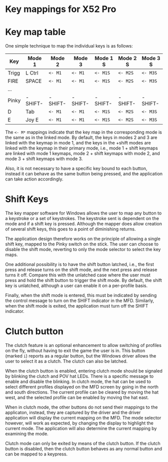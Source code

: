 Key mappings for X52 Pro
========================

# Key map table

One simple technique to map the individual keys is as follows:

| Key   | Mode 1   | Mode 2   | Mode 3   | Mode 1 S | Mode 2 S | Mode 3 S |
| ----- | -------- | -------- | -------- | -------- | -------- | -------- |
| Trigg | L Ctrl   | `<- M1`  | `<- M1`  | `<- M1S` | `<- M2S` | `<- M3S` |
| FIRE  | SPACE    | `<- M1`  | `<- M1`  | `<- M1S` | `<- M2S` | `<- M3S` |
| ...   |          |          |          |          |          |          |
| Pinky | -SHIFT-  | -SHIFT-  | -SHIFT-  | -SHIFT-  | -SHIFT-  | -SHIFT-  |
| D     | Tab      | `<- M1`  | `<- M1`  | `<- M1S` | `<- M2S` | `<- M3S` |
| E     | Joy E    | `<- M1`  | `<- M1`  | `<- M1S` | `<- M2S` | `<- M3S` |

The `<- M*` mappings indicate that the key map in the corresponding mode is the
same as in the linked mode. By default, the keys in modes 2 and 3 are linked
with the keymap in mode 1, and the keys in the +shift modes are linked with the
keymap in their primary mode, i.e., mode 1 + shift keymaps are linked with mode
1 keymaps, mode 2 + shift keymaps with mode 2, and mode 3 + shift keymaps with
mode 3.

Also, it is not necessary to have a specific key bound to each button, instead
it can behave as the same button being pressed, and the application can take
action accordingly.
 
# Shift Keys

The key mapper software for Windows allows the user to map any button to a
keystroke or a set of keystrokes. The keystroke sent is dependent on the mode
and if a shift key is pressed. Although the mapper does allow creation of
several shift keys, this goes to a point of diminishing returns.

The application design therefore works on the principle of allowing a single
shift key, mapped to the Pinky switch on the stick. The user can choose to
disable the shift mode, reverting to only the mode selector to select the key
maps.

One additional possibility is to have the shift button latched, i.e., the first
press and release turns on the shift mode, and the next press and release turns
it off. Compare this with the unlatched case where the user must press and hold
the shift button to trigger the shift mode. By default, the shift key is
unlatched, although a user can enable it on a per-profile basis.

Finally, when the shift mode is entered, this must be indicated by sending the
control message to turn on the SHIFT indicator in the MFD. Similarly, when the
shift mode is exited, the application must turn off the SHIFT indicator.

# Clutch button

The clutch feature is an optional enhancement to allow switching of profiles on
the fly, without having to exit the game the user is in. This button (marked
`i`) reports as a regular button, but the Windows driver allows the user to
select it as a clutch. The clutch can also be latched.

When the clutch button is enabled, entering clutch mode should be signaled by
blinking the clutch and POV hat LEDs. There is a specific message to enable
and disable the blinking. In clutch mode, the hat can be used to select
different profiles displayed on the MFD screen by going in the north and south
directions. The current profile can be cleared by moving the hat west, and the
selected profile can be enabled by moving the hat east.

When in clutch mode, the other buttons do not send their mappings to the
applicaton, instead, they are captured by the driver and the driver application
will display the current mapping on the MFD. The mode selector however, will
work as expected, by changing the display to highlight the current mode. The
application will also determine the current mapping by examining the mode.

Clutch mode can only be exited by means of the clutch button. If the clutch
button is disabled, then the clutch button behaves as any normal button and can
be mapped to a keypress.
